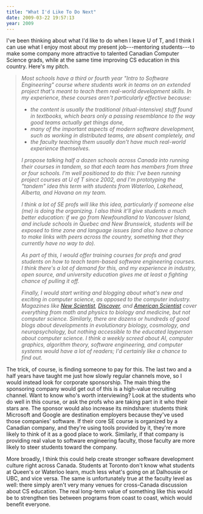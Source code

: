 ```yaml
---
title: "What I'd Like To Do Next"
date: 2009-03-22 19:57:13
year: 2009
---
```

I've been thinking about what I'd like to do when I leave U of T, and I think I can use what I enjoy most about my present job---mentoring students---to make some company more attractive to talented Canadian Computer Science grads, while at the same time improving CS education in this country.  Here's my pitch.
<blockquote><em></em>

<em>Most schools have a third or fourth year "Intro to Software Engineering" course where students work in teams on an extended project that's meant to teach them real-world development skills.  In my experience, these courses aren't particularly effective because:</em>
<ul>
	<li><em>the content is usually the traditional (ritual-intensive) stuff found in textbooks, which bears only a passing resemblance to the way good teams actually get things done,</em></li>
	<li><em>many of the important aspects of modern software development, such as working in distributed teams, are absent completely, and</em></li>
	<li><em>the faculty teaching them usually don't have much real-world experience themselves.</em></li>
</ul>
<em>I propose talking half a dozen schools across Canada into running their courses in tandem, so that each team has members from three or four schools.  I'm well positioned to do this: I've been running project courses at U of T since 2002, and I'm prototyping the "tandem" idea this term with students from Waterloo, Lakehead, Alberta, and Havana on my team.</em>

<em>I think a lot of SE profs will like this idea, particularly if someone else (me) is doing the organizing.  I also think it'll give students a much better education: if we go from Newfoundland to Vancouver Island, and include schools in Quebec and New Brunswick, students will be exposed to time zone and language issues (and also have a chance to make links with peers across the country, something that they currently have no way to do).</em>

<em>As part of this, I would offer training courses for profs and grad students on how to teach team-based software engineering courses.  I think there's a lot of demand for this, and my experience in industry, open source, and university education gives me at least a fighting chance of pulling it off.</em>

<em>Finally, I would start writing and blogging about what's new and exciting in computer <em>science</em>, as opposed to the computer industry.  Magazines like <a href="http://www.newscientist.com"><em>New Scientist</em></a>, <a href="http://discovermagazine.com"><em>Discover</em></a>, and <a href="http://www.americanscientist.org"><em>American Scientist</em></a> cover everything from math and physics to biology and medicine, but not computer science.  Similarly, there are dozens or hundreds of good blogs about developments in evolutionary biology, cosmology, and neuropsychology, but nothing accessible to the educated layperson about computer science.  I think a weekly screed about AI, computer graphics, algorithm theory, software engineering, and computer systems would have a lot of readers; I'd certainly like a chance to find out.</em>

<em></em></blockquote>
The trick, of course, is finding someone to pay for this.  The last two and a half years have taught me just how slowly regular channels move, so I would instead look for corporate sponsorship.  The main thing the sponsoring company would get out of this is a high-value recruiting channel.  Want to know who's worth interviewing?  Look at the students who do well in this course, or ask the profs who are taking part in it who their stars are.  The sponsor would also increase its mindshare: students think Microsoft and Google are destination employers because they've used those companies' software.  If their core SE course is organized by a Canadian company, and they're using tools provided by it, they're more likely to think of it as a good place to work. Similarly, if that company is providing real value to software engineering faculty, those faculty are more likely to steer students toward the company.

More broadly, I think this could help create stronger software development culture right across Canada.  Students at Toronto don't know what students at Queen's or Waterloo learn, much less what's going on at Dalhousie or UBC, and vice versa.  The same is unfortunately true at the faculty level as well: there simply aren't very many venues for cross-Canada discussion about CS education.  The real long-term value of something like this would be to strengthen ties between programs from coast to coast, which would benefit everyone.
